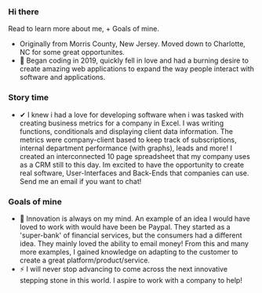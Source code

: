 ### Hi there

Read to learn more about me, + Goals of mine. 
-  Originally from Morris County, New Jersey. Moved down to Charlotte, NC for some great opportunites.
- 💬 Began coding in 2019, quickly fell in love and had a burning desire to create amazing web applications to expand the way people interact with software and applications.

### Story time
- ✔ I knew i had a love for developing software when i was tasked with creating business metrics for a company in Excel. I was writing functions, conditionals and displaying client data information. The metrics were company-client based to keep track of subscriptions, internal department performance (with graphs), leads and more! I created an interconnected 10 page spreadsheet that my company uses as a CRM still to this day. Im excited to have the opportunity to create real software, User-Interfaces and Back-Ends that companies can use. Send me an email if you want to chat!  

### Goals of mine
- 🔭 Innovation is always on my mind. An example of an idea I would have loved to work with would have been be Paypal. They started as a 'super-bank' of financial services, but the consumers had a different idea. They mainly loved the ability to email money! From this and many more examples, I gained knowledge on adapting to the customer to create a great platform/product/service.
- ⚡ I will never stop advancing to come across the next innovative stepping stone in this world. I aspire to work with a company to help!

